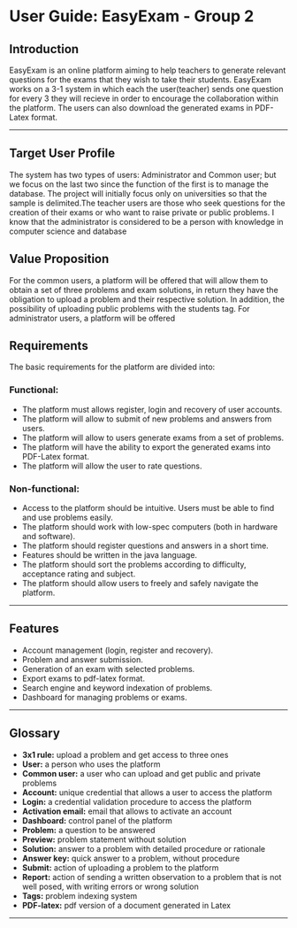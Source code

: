 # User Guide: EasyExam - Group 2

## Introduction
EasyExam is an online platform aiming to help teachers to generate relevant questions for the exams that they wish to take their students. EasyExam works on a 3-1 system in which each the user(teacher) sends one question for every 3 they will recieve in order to encourage the collaboration within the platform. The users can also download the generated exams in PDF-Latex format.


***
## Target User Profile

The system has two types of users: Administrator and Common user; but we focus on the last two since the function of the first is to manage the database. The project will initially focus only on universities so that the sample is delimited.The teacher users are those who seek questions for the creation of their exams or who want to raise private or public problems. I know that the administrator is considered to be a person with knowledge in computer science and database

## Value Proposition

For the common users, a platform will be offered that will allow them to obtain a set of three problems and exam solutions, in return they have the obligation to upload a problem and their respective solution. In addition, the possibility of uploading public problems with the students tag.
For administrator users, a platform will be offered 

## Requirements

The basic requirements for the platform are divided into:

### Functional:

- The platform must allows register, login and recovery of user accounts.
- The platform will allow to submit of new problems and answers from users.
- The platform will allow to users generate exams from a set of problems.
- The platform will have the ability to export the generated exams into PDF-Latex format.
- The platform will allow the user to rate questions.

### Non-functional:

- Access to the platform should be intuitive. Users must be able to find and use problems easily.
- The platform should work with low-spec computers (both in hardware and software).
- The platform should register questions and answers in a short time.
- Features should be written in the java language.
- The platform should sort the problems according to difficulty, acceptance rating and subject.
- The platform should allow users to freely and safely navigate the platform. 

***
## Features

- Account management (login, register and recovery).
- Problem and answer submission.
- Generation of an exam with selected problems.
- Export exams to pdf-latex format.
- Search engine and keyword indexation of problems.
- Dashboard for managing problems or exams.

***
## Glossary

- **3x1 rule:** upload a problem and get access to three ones
- **User:** a person who uses the platform
- **Common user:** a user who can upload and get public and private problems
- **Account:** unique credential that allows a user to access the platform
- **Login:** a credential validation procedure to access the platform
- **Activation email:** email that allows to activate an account
- **Dashboard:** control panel of the platform
- **Problem:** a question to be answered
- **Preview:** problem statement without solution
- **Solution:** answer to a problem with detailed procedure or rationale
- **Answer key:** quick answer to a problem, without procedure
- **Submit:** action of uploading a problem to the platform
- **Report:** action of sending a written observation to a problem that is not well posed, with writing errors or wrong solution
- **Tags:** problem indexing system
- **PDF-latex:** pdf version of a document generated in Latex

***
